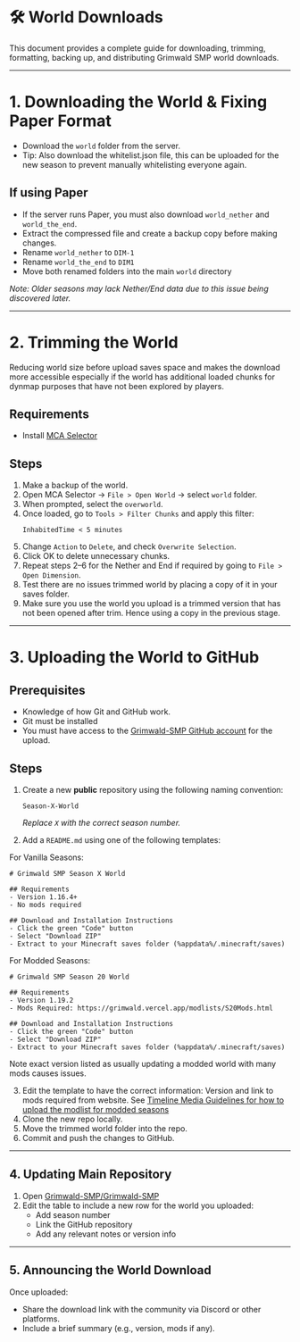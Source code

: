 # 🛠️ **World Downloads**

This document provides a complete guide for downloading, trimming, formatting, backing up, and distributing Grimwald SMP world downloads.

---

# **1. Downloading the World & Fixing Paper Format**

- Download the `world` folder from the server.
- Tip: Also download the whitelist.json file, this can be uploaded for the new season to prevent manually whitelisting everyone again.

## **If using Paper**
- If the server runs Paper, you must also download `world_nether` and `world_the_end`.
- Extract the compressed file and create a backup copy before making changes.
- Rename `world_nether` to `DIM-1`
- Rename `world_the_end` to `DIM1`
- Move both renamed folders into the main `world` directory

*Note: Older seasons may lack Nether/End data due to this issue being discovered later.*

---

# **2. Trimming the World**

Reducing world size before upload saves space and makes the download more accessible especially if the world has additional loaded chunks for dynmap purposes that have not been explored by players.

## **Requirements**
- Install [MCA Selector](https://github.com/Querz/mcaselector)

## **Steps**
1. Make a backup of the world.
2. Open MCA Selector → `File > Open World` → select `world` folder.
3. When prompted, select the `overworld`.
4. Once loaded, go to `Tools > Filter Chunks` and apply this filter:
   ```
   InhabitedTime < 5 minutes
   ```
5. Change `Action` to `Delete`, and check `Overwrite Selection`.
6. Click OK to delete unnecessary chunks.
7. Repeat steps 2–6 for the Nether and End if required by going to `File > Open Dimension`.
8. Test there are no issues trimmed world by placing a copy of it in your saves folder.
9. Make sure you use the world you upload is a trimmed version that has not been opened after trim. Hence using a copy in the previous stage.

---

# **3. Uploading the World to GitHub**

## **Prerequisites**
- Knowledge of how Git and GitHub work.
- Git must be installed
- You must have access to the [Grimwald-SMP GitHub account](https://github.com/Grimwald-SMP) for the upload.

## **Steps**
1. Create a new **public** repository using the following naming convention:
   ```
   Season-X-World
   ```
   *Replace `X` with the correct season number.*

2. Add a `README.md` using one of the following templates:

For Vanilla Seasons:
```
# Grimwald SMP Season X World

## Requirements
- Version 1.16.4+
- No mods required

## Download and Installation Instructions
- Click the green "Code" button
- Select "Download ZIP"
- Extract to your Minecraft saves folder (%appdata%/.minecraft/saves)
```

For Modded Seasons:
```
# Grimwald SMP Season 20 World

## Requirements
- Version 1.19.2
- Mods Required: https://grimwald.vercel.app/modlists/S20Mods.html

## Download and Installation Instructions
- Click the green "Code" button
- Select "Download ZIP"
- Extract to your Minecraft saves folder (%appdata%/.minecraft/saves)
```
Note exact version listed as usually updating a modded world with many mods causes issues.

3. Edit the template to have the correct information: Version and link to mods required from website. See [Timeline Media Guidelines for how to upload the modlist for modded seasons](timeline.md)
4. Clone the new repo locally.
5. Move the trimmed world folder into the repo.
6. Commit and push the changes to GitHub.

---

## 4. Updating Main Repository

1. Open [Grimwald-SMP/Grimwald-SMP](https://github.com/Grimwald-SMP/Grimwald-SMP)
2. Edit the table to include a new row for the world you uploaded:
   - Add season number
   - Link the GitHub repository
   - Add any relevant notes or version info

---

## 5. Announcing the World Download

Once uploaded:
- Share the download link with the community via Discord or other platforms.
- Include a brief summary (e.g., version, mods if any).